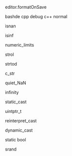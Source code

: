 editor.formatOnSave


bashde cpp debug c++ normal

isnan

isinf

numeric_limits

strol

strtod

c_str

quiet_NaN

infinity

static_cast



uintptr_t

reinterpret_cast



dynamic_cast

static bool

srand
